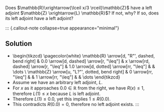 Does $\mathbb{R}\xrightarrow{\lceil x/3 \rceil}\mathbb{Z}$ have a left adjoint
$\mathbb{Z} \xrightarrow{L} \mathbb{R}$? If not, why? If so, does its left 
adjoint have a left adjoint?

::: {.callout-note collapse=true appearance="minimal"}
## Solution
-  \begin{tikzcd} \pagecolor{white}
    \mathbb{R} \arrow[d, "R"', dashed, bend right]  & 0.0 \arrow[d, dashed] \arrow[r, "\leq"] & x \arrow[rd, dashed] \arrow[r, "\leq"] & 1.0 \arrow[d, dotted] \arrow[rr, "\leq"] &  & \dots \\
    \mathbb{Z} \arrow[u, "L?"', dotted, bend right] & 0 \arrow[rr, "\leq"]                    &                                        & 1 \arrow[rr, "\leq"]                     &  & \dots
    \end{tikzcd}
- Assume we have an arbitrary left adjoint, $L$.
- For $x$ as it approaches $0.0 \in \mathbb{R}$ from the right, we have 
  $R(x) \leq 1$, therefore $L(1) \leq x$ because $L$ is left adjoint.
- Therefore $L(1)\leq 0.0$, yet this implies $1 \leq R(0.0)$.
- This contradicts $R(0.0)=0$, therefore no left adjoint exists.
:::